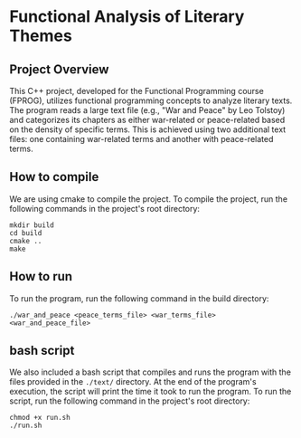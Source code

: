 # Functional Analysis of Literary Themes

## Project Overview

This C++ project, developed for the Functional Programming course (FPROG), utilizes functional programming concepts to analyze literary texts. The program reads a large text file (e.g., "War and Peace" by Leo Tolstoy) and categorizes its chapters as either war-related or peace-related based on the density of specific terms. This is achieved using two additional text files: one containing war-related terms and another with peace-related terms.


## How to compile

We are using cmake to compile the project. To compile the project, run the following commands in the project's root directory:

``` 
mkdir build
cd build
cmake ..
make
```

## How to run

To run the program, run the following command in the build directory:

```
./war_and_peace <peace_terms_file> <war_terms_file> <war_and_peace_file>
```

## bash script

We also included a bash script that compiles and runs the program with the files provided in the `./text/` directory. 
At the end of the program's execution, the script will print the time it took to run the program.
To run the script, run the following command in the project's root directory:

```
chmod +x run.sh
./run.sh
```